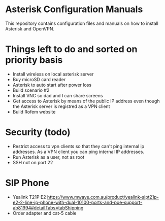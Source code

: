 # Asterisk Configuration Manuals
This repository contains configuration files and manuals on how to install Asterisk and OpenVPN.

# Things left to do and sorted on priority basis
- Install wireless on local asterisk server
- Buy microSD card reader
- Asterisk to auto start after power loss
- Build scenario #2
- Install VNC so dad and I can share screens 
- Get access to Asterisk by means of the public IP address even though the Asterisk server is registred as a VPN client
- Build Rofem website

# Security (todo)
- Restrict access to vpn clients so that they can't ping internal ip addresses. As a VPN client you can ping internal IP addresses.
- Run Asterisk as a user, not as root
- SSH not on port 22

# SIP Phone
- Yealink T21P E2 https://www.mwave.com.au/product/yealink-sipt21p-e2-2-line-ip-phone-with-dual-10100-ports-and-poe-support-ab81994#detailTabs=tabShipping
- Order adapter and cat-5 cable
